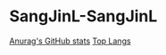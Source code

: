 # SangJinL-SangJinL
[Anurag's GitHub stats](https://github-readme-stats.vercel.app/api?SangJinL=anuraghazra&show_icons=true&theme=radical)
[Top Langs](https://github-readme-stats.vercel.app/api/top-langs/?SangJinL=anuraghazra&layout=compact)
